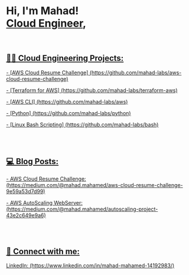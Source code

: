 <h1>Hi, I'm Mahad! <br/><a href="https://github.com/mahad-labs">Cloud Engineer</a>, <a href="https://www.linkedin.com/in/mahad-mahamed-14192983/"></h1>
</b>
</br>
<h2>👨‍💻 Cloud Engineering Projects:</h2>
</b>
<p> - [AWS Cloud Resume Challenge] (https://github.com/mahad-labs/aws-cloud-resume-challenge)</p>
<p> - [Terraform for AWS] (https://github.com/mahad-labs/terraform-aws)</p>
<p> - [AWS CLI] (https://github.com/mahad-labs/aws)</p>
<p> - [Python] (https://github.com/mahad-labs/python)</p>
<p> - [Linux Bash Scripting] (https://github.com/mahad-labs/bash)</p>

</br></br>

<h2>💻 Blog Posts: </h2>
</b>
<p>- AWS Cloud Resume Challenge: (https://medium.com/@mahad.mahamed/aws-cloud-resume-challenge-9e59a53d7d99)</p>
<p>- AWS AutoScaling WebServer: (https://medium.com/@mahad.mahamed/autoscaling-project-43e2c649e9a6)</p>

</br></br>

<h2> 🤳 Connect with me:</h2>
<p>LinkedIn: (https://www.linkedin.com/in/mahad-mahamed-14192983/)</p>

<!--
**mahad-labs/mahad-labs** is a ✨ _special_ ✨ repository because its `README.md` (this file) appears on your GitHub profile.

Here are some ideas to get you started:

- 🔭 I’m currently working on ...
- 🌱 I’m currently learning ...
- 👯 I’m looking to collaborate on ...
- 🤔 I’m looking for help with ...
- 💬 Ask me about ...
- 📫 How to reach me: ...
- 😄 Pronouns: ...
- ⚡ Fun fact: ...
-->
